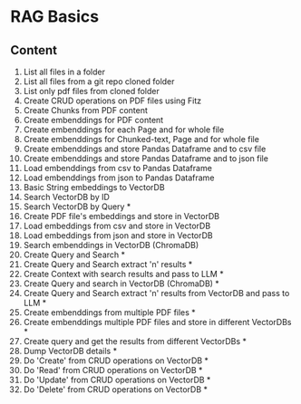 # RAG Basics

## Content

1. List all files in a folder
2. List all files from a git repo cloned folder
3. List only pdf files from cloned folder
4. Create CRUD operations on PDF files using Fitz
5. Create Chunks from PDF content
6. Create embenddings for PDF content
7. Create embenddings for each Page and for whole file
8. Create embenddings for Chunked-text, Page and for whole file
9. Create embenddings and store Pandas Dataframe and to csv file
10. Create embenddings and store Pandas Dataframe and to json file
11. Load embenddings from csv to Pandas Dataframe
12. Load embenddings from json to Pandas Dataframe
13. Basic String embeddings to VectorDB
14. Search VectorDB by ID
15. Search VectorDB by Query *
16. Create PDF file's embeddings and store in VectorDB
17. Load embeddings from csv and store in VectorDB
18. Load embeddings from json and store in VectorDB
19. Search embenddings in VectorDB (ChromaDB)
20. Create Query and Search *
19. Create Query and Search extract 'n' results *
20. Create Context with search results and pass to LLM *
21. Create Query and search in VectorDB (ChromaDB) *
22. Create Query and Search extract 'n' results from VectorDB and pass to LLM *
23. Create embenddings from multiple PDF files *
24. Create embenddings multiple PDF files and store in different VectorDBs  *
25. Create query and get the results from different VectorDBs *
26. Dump VectorDB details *
27. Do 'Create' from CRUD operations on VectorDB *
28. Do 'Read' from CRUD operations on VectorDB *
29. Do 'Update' from CRUD operations on VectorDB *
30. Do 'Delete' from CRUD operations on VectorDB *
